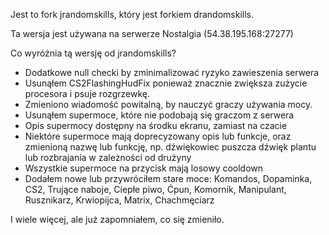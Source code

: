 Jest to fork jrandomskills, który jest forkiem drandomskills.

Ta wersja jest używana na serwerze Nostalgia (54.38.195.168:27277)

Co wyróżnia tą wersję od jrandomskills?
- Dodatkowe null checki by zminimalizować ryzyko zawieszenia serwera
- Usunąłem CS2FlashingHudFix ponieważ znacznie zwiększa zużycie procesora i psuje rozgrzewkę.
- Zmieniono wiadomość powitalną, by nauczyć graczy używania mocy.
- Usunąłem supermoce, które nie podobają się graczom z serwera
- Opis supermocy dostępny na środku ekranu, zamiast na czacie
- Niektóre supermoce mają doprecyzowany opis lub funkcje, oraz zmienioną nazwę lub funkcję, np. dźwiękowiec puszcza dźwięk plantu lub rozbrajania w zależności od drużyny
- Wszystkie supermoce na przycisk mają losowy cooldown
- Dodałem nowe lub przywróciłem stare moce: Komandos, Dopaminka, CS2, Trujące naboje, Ciepłe piwo, Ćpun, Komornik, Manipulant, Rusznikarz, Krwiopijca, Matrix, Chachmęciarz

I wiele więcej, ale już zapomniałem, co się zmieniło.
